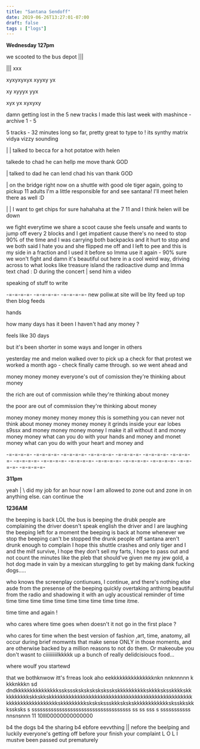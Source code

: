 ```yaml
---
title: "Santana Sendoff"
date: 2019-06-26T13:27:01-07:00
draft: false
tags : ["logs"]
---
```


**Wednesday 127pm**

we scooted to the bus depot |||

||| xxx

xyxyxyxyx xyyxy yx  

xy xyyyx yyx

xyx yx xyxyxy  

damn getting lost in the 5 new tracks I made this last week with mashince - archive 1 - 5

5 tracks - 32 minutes long so far, pretty great to type to ! its synthy matrix vidya vizzy sounding

|  | talked to becca for a hot potatoe with helen

talkede to chad he can hellp me move thank GOD

| talked to dad he can lend chad his van thank GOD

| on the bridge right now on a shuttle with good ole tiger again, going to pickup 11 adults I'm a little responsible for and see santana! I'll meet helen there as well :D

| | I want to get chips for sure hahahaha at the 7 11 and I think helen will be down

we fight everytime we share a scoot cause she feels unsafe and wants to jump off every 2 blocks and I get impatient cause there's no need to stop 90% of the time and I was carrying both backpacks and it hurt to stop and we both said I hate you and she flipped me off and I left to pee and this is my side in a fraction and I used it before so Imma use it again - 90% sure we won't fight
and damn it's beautiful out here in a cool weird way, driving across to what looks like treasure island the radioactive dump and Imma text chad : D during the concert | send him a video

speaking of stuff to write      

-=-=-=-=- -=-=-=-=- -=-=-=-=-
new poliw.at site will be lity feed up top then blog feeds

hands


how many days has it been I haven't had any money ?

feels like 30 days

but it's been shorter in some ways and longer in others

yesterday me and melon walked over to pick up a check for that protest we worked a month ago - check finally came through. so we went ahead and

money money money everyone's out of comission they're thinking about money

the rich are out of commission while they're thinking about money

the poor are out of commission they're thinking about money

  money money money money money this is something you can never not think about money money money money it grinds inside your ear lobes s9ssx and money money money money I make it all without it and money money money what can you do with your hands and money and monet money what can you do with your heart and money and


-=-=-=-=- -=-=-=-=- -=-=-=-=-
-=-=-=-=- -=-=-=-=- -=-=-=-=-
-=-=-=-=- -=-=-=-=- -=-=-=-=-
-=-=-=-=- -=-=-=-=- -=-=-=-=-
-=-=-=-=- -=-=-=-=- -=-=-=-=-

**311pm**

yeah | \\ did my job for an hour now I am allowed to zone out and zone in on anything else. can continue the



**1236AM**

the beeping is back LOL the bus is beeping the drubk people are complaining the driver doesn't speak english the driver and I are laughing the beeping left for a moment the beeping is back at home whenever we stop the beeping can't be stopped the drunk people off santana aren't drunk enough to complain I hope this shuttle crashes and only tiger and I and the milf survive, I hope they don't sell my farts, I hope to pass out and not count the minutes like the pleb that should've given me my jew gold, a hot dog made in vain by a mexican sturggling to get by making dank fucking dogs.....

who knows the screenplay contiunues, I continue, and there's nothing else asde from the presense of the beeping quickly overtaking anthirng beautiful from the radio and shadowing it with an ugly acoustical reminder of time time time time time time time time time time time itme.

time time and again !

who cares where time goes when doesn't it not go in the first place ?

who cares for time when the best version of fashion ,art, time, anatomy, all occur during brief momwnts that make sense  ONLY in those moments, and are otherwise backed by a million reasons to not do them. Or makeoube you don't wasnt to ciiiiiiiiilkkkkk up a bunch of really delidcisioucs food...

where woulf you startewd

that we bothknwow itt's frreas look aho eekkkkkkkkkkkkkkknkn nnknnnnn k kkknkkkn sd dndkkkkkkkkkkkkkkkssksssksksksksksksskskkkkkkkkkkskkkksksskkkkskkkkkkkkkkskkskkskkkkkkkkkkkkkkkkkkkkkkkkkkkkkkkkkkkkkkkkkkkkkkkkkkkkkkkkkkkkkkkkkkkkskkkkkkkkkskskskssskkkskskskkkkkkkkkkkksksskkskkkssksks s ssssssssssssssssssssssssssssssssssss ss ss sss  s sssssssssss   nnsnsnnn 11  10lll00000000000000

b4 the dogs b4 the sharing b4 ebfore eevvthing || nefore the beelping and luckily everyone's getting off before your finish your complaint L O L   I mustve been passed out prematurely
